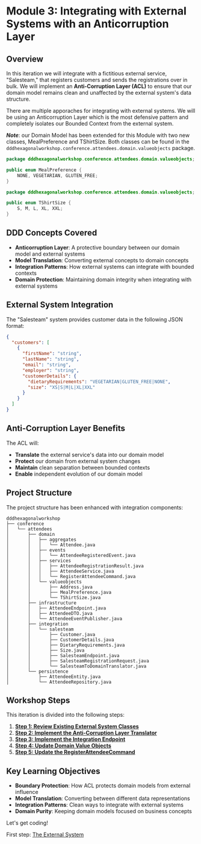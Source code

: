 # Module 3: Integrating with External Systems with an Anticorruption Layer

## Overview

In this iteration we will integrate with a fictitious external service, "Salesteam," that registers customers and sends the registrations over in bulk. We will implement an **Anti-Corruption Layer (ACL)** to ensure that our domain model remains clean and unaffected by the external system's data structure.

There are multiple apporaches for integrating with external systems.  We will be using an Anticorruption Layer which is the most defensive pattern and completely isolates our Bounded Context from the external system.

***_Note_***: our Domain Model has been extended for this Module with two new classes, MealPreference and TShirtSize. Both classes can be found in the `dddhexagonalworkshop.conference.attendees.domain.valueobjects` package. 

```java
package dddhexagonalworkshop.conference.attendees.domain.valueobjects;

public enum MealPreference {
    NONE, VEGETARIAN, GLUTEN_FREE;
}
```

```java
package dddhexagonalworkshop.conference.attendees.domain.valueobjects;

public enum TShirtSize {
    S, M, L, XL, XXL;
}
```

## DDD Concepts Covered

- **Anticorruption Layer**: A protective boundary between our domain model and external systems
- **Model Translation**: Converting external concepts to domain concepts
- **Integration Patterns**: How external systems can integrate with bounded contexts
- **Domain Protection**: Maintaining domain integrity when integrating with external systems

## External System Integration

The "Salesteam" system provides customer data in the following JSON format:

```json
{
  "customers": [
    {
      "firstName": "string",
      "lastName": "string",
      "email": "string",
      "employer": "string",
      "customerDetails": {
        "dietaryRequirements": "VEGETARIAN|GLUTEN_FREE|NONE",
        "size": "XS|S|M|L|XL|XXL"
      }
    }
  ]
}
```

## Anti-Corruption Layer Benefits

The ACL will:

- **Translate** the external service's data into our domain model
- **Protect** our domain from external system changes
- **Maintain** clean separation between bounded contexts
- **Enable** independent evolution of our domain model

## Project Structure

The project structure has been enhanced with integration components:

```text
dddhexagonalworkshop
├── conference
│   └── attendees
│       ├── domain
│       │   ├── aggregates
│       │   │   └── Attendee.java
│       │   ├── events
│       │   │   └── AttendeeRegisteredEvent.java
│       │   ├── services
│       │   │   ├── AttendeeRegistrationResult.java
│       │   │   ├── AttendeeService.java
│       │   │   └── RegisterAttendeeCommand.java
│       │   └── valueobjects
│       │       ├── Address.java
│       │       ├── MealPreference.java
│       │       └── TShirtSize.java
│       ├── infrastructure
│       │   ├── AttendeeEndpoint.java
│       │   ├── AttendeeDTO.java
│       │   └── AttendeeEventPublisher.java
│       ├── integration
│       │   └── salesteam
│       │       ├── Customer.java
│       │       ├── CustomerDetails.java
│       │       ├── DietaryRequirements.java
│       │       ├── Size.java
│       │       ├── SalesteamEndpoint.java
│       │       ├── SalesteamRegistrationRequest.java
│       │       └── SalesteamToDomainTranslator.java
│       └── persistence
│           ├── AttendeeEntity.java
│           └── AttendeeRepository.java
```

## Workshop Steps

This iteration is divided into the following steps:

1. **[Step 1: Review Existing External System Classes](step1-review-external-classes.md)**
2. **[Step 2: Implement the Anti-Corruption Layer Translator](step2-implement-translator.md)**
3. **[Step 3: Implement the Integration Endpoint](step3-implement-endpoint.md)**
4. **[Step 4: Update Domain Value Objects](step4-update-value-objects.md)**
5. **[Step 5: Update the RegisterAttendeeCommand](step5-update-command.md)**

## Key Learning Objectives

- **Boundary Protection**: How ACL protects domain models from external influence
- **Model Translation**: Converting between different data representations
- **Integration Patterns**: Clean ways to integrate with external systems
- **Domain Purity**: Keeping domain models focused on business concepts

Let's get coding!

First step: [The External System](01-The-External-System.md)
